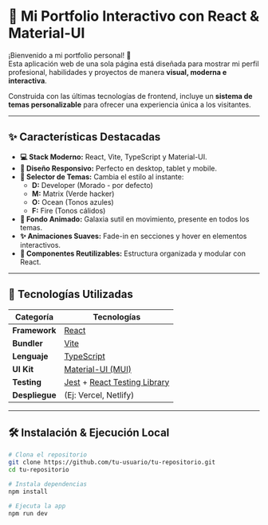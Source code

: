 # 🎨 Mi Portfolio Interactivo con React & Material-UI

¡Bienvenido a mi portfolio personal! 🌌  
Esta aplicación web de una sola página está diseñada para mostrar mi perfil profesional, habilidades y proyectos de manera **visual, moderna e interactiva**.

Construida con las últimas tecnologías de frontend, incluye un **sistema de temas personalizable** para ofrecer una experiencia única a los visitantes.

---

## ✨ Características Destacadas

- **💻 Stack Moderno:** React, Vite, TypeScript y Material-UI.
- **📱 Diseño Responsivo:** Perfecto en desktop, tablet y mobile.
- **🎨 Selector de Temas:** Cambia el estilo al instante:
  - **D:** Developer (Morado - por defecto)
  - **M:** Matrix (Verde hacker)
  - **O:** Ocean (Tonos azules)
  - **F:** Fire (Tonos cálidos)
- **🌌 Fondo Animado:** Galaxia sutil en movimiento, presente en todos los temas.
- **✨ Animaciones Suaves:** Fade-in en secciones y hover en elementos interactivos.
- **🔧 Componentes Reutilizables:** Estructura organizada y modular con React.

---

## 🚀 Tecnologías Utilizadas

| Categoría      | Tecnologías                                                                                                         |
| -------------- | ------------------------------------------------------------------------------------------------------------------- |
| **Framework**  | [React](https://reactjs.org/)                                                                                       |
| **Bundler**    | [Vite](https://vitejs.dev/)                                                                                         |
| **Lenguaje**   | [TypeScript](https://www.typescriptlang.org/)                                                                       |
| **UI Kit**     | [Material-UI (MUI)](https://mui.com/)                                                                               |
| **Testing**    | [Jest](https://jestjs.io/) + [React Testing Library](https://testing-library.com/docs/react-testing-library/intro/) |
| **Despliegue** | (Ej: Vercel, Netlify)                                                                                               |

---

## 🛠️ Instalación & Ejecución Local

```bash
# Clona el repositorio
git clone https://github.com/tu-usuario/tu-repositorio.git
cd tu-repositorio

# Instala dependencias
npm install

# Ejecuta la app
npm run dev
```
